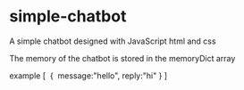 # simple-chatbot
A simple chatbot designed with JavaScript html and css


The memory of the chatbot is stored in the memoryDict array

example
[
  ‎  {
    ‎ message:"hello",
     reply:"hi"
   }
]
